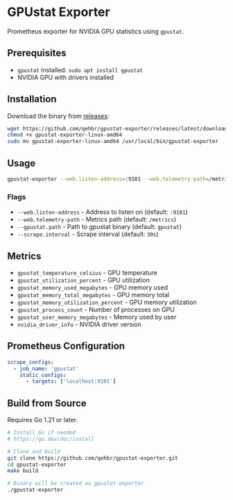 # GPUstat Exporter

Prometheus exporter for NVIDIA GPU statistics using `gpustat`.

## Prerequisites

- `gpustat` installed: `sudo apt install gpustat`
- NVIDIA GPU with drivers installed

## Installation

Download the binary from [releases](https://github.com/qehbr/gpustat-exporter/releases):

```bash
wget https://github.com/qehbr/gpustat-exporter/releases/latest/download/gpustat-exporter-linux-amd64
chmod +x gpustat-exporter-linux-amd64
sudo mv gpustat-exporter-linux-amd64 /usr/local/bin/gpustat-exporter
```

## Usage

```bash
gpustat-exporter --web.listen-address=:9101 --web.telemetry-path=/metrics
```

### Flags

- `--web.listen-address` - Address to listen on (default: `:9101`)
- `--web.telemetry-path` - Metrics path (default: `/metrics`)
- `--gpustat.path` - Path to gpustat binary (default: `gpustat`)
- `--scrape.interval` - Scrape interval (default: `30s`)

## Metrics

- `gpustat_temperature_celsius` - GPU temperature
- `gpustat_utilization_percent` - GPU utilization
- `gpustat_memory_used_megabytes` - GPU memory used
- `gpustat_memory_total_megabytes` - GPU memory total
- `gpustat_memory_utilization_percent` - GPU memory utilization
- `gpustat_process_count` - Number of processes on GPU
- `gpustat_user_memory_megabytes` - Memory used by user
- `nvidia_driver_info` - NVIDIA driver version

## Prometheus Configuration

```yaml
scrape_configs:
  - job_name: 'gpustat'
    static_configs:
      - targets: ['localhost:9101']
```

## Build from Source

Requires Go 1.21 or later.

```bash
# Install Go if needed
# https://go.dev/doc/install

# Clone and build
git clone https://github.com/qehbr/gpustat-exporter.git
cd gpustat-exporter
make build

# Binary will be created as gpustat-exporter
./gpustat-exporter
```
